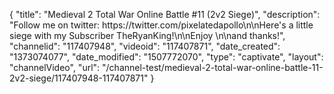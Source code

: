 {
    "title": "Medieval 2 Total War Online Battle #11 (2v2 Siege)",
    "description": "Follow me on twitter: https:\/\/twitter.com\/pixelatedapollo\n\nHere's a little siege with my Subscriber TheRyanKing!\n\nEnjoy \n\nand thanks!",
    "channelid": "117407948",
    "videoid": "117407871",
    "date_created": "1373074077",
    "date_modified": "1507772070",
    "type": "captivate",
    "layout": "channelVideo",
    "url": "\/channel-test\/medieval-2-total-war-online-battle-11-2v2-siege\/117407948-117407871"
}